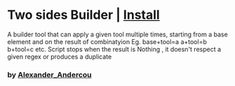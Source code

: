 # Two sides Builder | [Install](https://raw.githubusercontent.com/InfiniteCraftCommunity/userscripts/master/userscripts/AutoIncrement_Builder/index.user.js)

A builder tool that can apply a given tool multiple times, starting from a base element and on the result of combinatyion
Eg. base+tool=a
    a+tool=b
	b+tool=c
	etc.
Script stops when the result is Nothing , it doesn't respect a given regex or produces a duplicate
### by [Alexander_Andercou](https://github.com/24sanduAlexandru)
